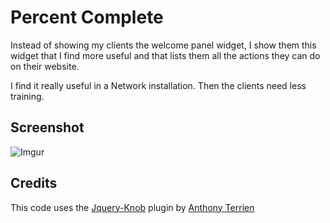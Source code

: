 Percent Complete
===========

Instead of showing my clients the welcome panel widget, I show them this widget that I find more useful and that lists them all the actions they can do on their website.

I find it really useful in a Network installation. Then the clients need less training.

## Screenshot ##
![Imgur](http://i.imgur.com/riovtA6.png)

## Credits ##
This code uses the [Jquery-Knob](https://github.com/aterrien/jQuery-Knob) plugin by [Anthony Terrien](http://anthonyterrien.com/)
